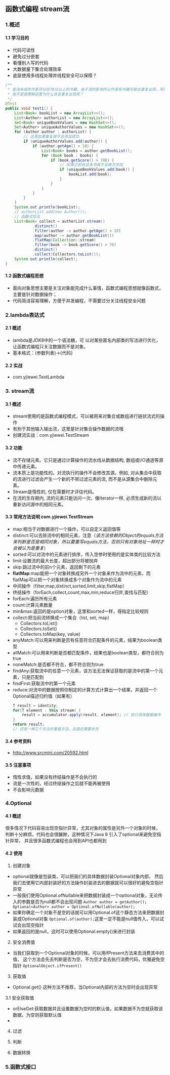 ## 函数式编程 stream流
### 1.概述
#### 1.1 学习目的
- 代码可读性
- 避免过分嵌套
- 看懂别人写的代码
- 大数据量下集合处理效率
- 底层使用多线程处理并线程安全可以保障？
```java
/**
 * 查询未成年作家评分在70分以上的书籍，由于流的影响所以作家和书籍可能会重复出现，所以要去重
 * 我不是很理解这里为什么说会重复出现呢？
 */
@Test
public void test1() {
    List<Book> bookList = new ArrayList<>();
    List<Author> authorList = new ArrayList<>();
    Set<Book> uniqueBookValues = new HashSet<>();
    Set<Author> uniqueAuthorValues = new HashSet<>();
    for (Author author : authorList) {
        // 这里如果重复就不会添加成功
        if (uniqueAuthorValues.add(author)) {
            if (author.getAge() < 18) {
                List<Book> books = author.getBookList();
                for (Book book : books) {
                    if (book.getScore() > 70D) {
                        // 如果之前有这本书就不会再次添加
                        if (uniqueBookValues.add(book)) {
                            bookList.add(book);
                        }
                    }
                }
            }
        }
    }
    System.out.println(bookList);
    // authorList.add(new Author());
    // 函数式写法
    List<Book> collect = authorList.stream()
            .distinct()
            .filter(author -> author.getAge() < 18)
            .map(author -> author.getBookList())
            .flatMap(Collection::stream)
            .filter(book -> book.getScore() > 70)
            .distinct()
            .collect(Collectors.toList());
    System.out.println(collect);
}
```

#### 1.2 函数式编程思想
- 面向对象思想主要是关注对象能完成什么事情，函数式编程思想就像函数式，主要是针对数据操作；
- 代码简洁容易理解，方便于并发编程，不需要过分关注线程安全问题


### 2.lambda表达式
#### 2.1 概述
- lambda是JDK8中的一个语法糖，可
以对某些匿名内部类的写法进行优化，让函数式编程只关注数据而不是对象。
- 基本格式：(参数列表)->{代码}
#### 2.2 实战
- com.yjiewei.TestLambda

### 3. stream流
#### 3.1 概述
- stream使用的是函数式编程模式，可以被用来对集合或数组进行链状流式的操作
- 有别于其他输入输出流，这里是针对集合操作数据的流哦
- 创建流实战：com.yjiewei.TestStream

#### 3.2 功能
- 流不存储元素。它只是通过计算操作的流水线从数据结构, 数组或I/O通道等源中传递元素。
- 流本质上是功能性的。对流执行的操作不会修改其源。例如, 对从集合中获取的流进行过滤会产生一个新的不带过滤元素的流, 而不是从源集合中删除元素。
- Stream是惰性的, 仅在需要时才评估代码。
- 在流的生存期内, 流的元素只能访问一次。像Iterator一样, 必须生成新的流以重新访问源中的相同元素。

#### 3.3 常用方法说明 com.yjiewei.TestStream
- map:相当于对数据进行一个操作，可以自定义返回值等
- distinct:可以去除流中的相同元素，注意（*该方法依赖的Object的equals方法来判断是否是相同对象，所以要重写equals方法，否则只有对象地址一样时才会被认为是重复*）
- sorted:可以对流中的元素进行排序，传入空参时使用的是实体类的比较方法
- limit:设置流的最大长度，超出部分将被抛弃
- skip:跳过流中的前n个元素，返回剩下的元素
- **flatMap**:map能把一个对象转换成另外一个对象来作为流中的元素，而flatMap可以把一个对象转换成多个对象作为流中的元素
- 中间操作（filter,map,distinct,sorted,limit,skip,flatMap）
- 终结操作（forEach,collect,count,max,min,reduce归并,查找与匹配）
- forEach:遍历所有元素
- count:计算元素数量
- min&max:返回的是option对象，这里和sorted一样，得指定比较规则
- collect:把当前流转换成一个集合（list, set, map）
    - Collectors.toList()
    - Collectors.toSet()
    - Collectors.toMap(key, value)
- anyMatch:可以用来判断是否有任意符合匹配条件的元素，结果为boolean类型
- allMatch:可以用来判断是否都匹配条件，结果也是boolean类型，都符合则为true
- noneMatch:是否都不符合，都不符合则为true
- findAny:获取流中的任意一个元素，该方法无法保证获取的是流中的第一个元素，只是匹配到
- findFirst:获取流中的第一个元素
- reduce:对流中的数据按照你制定的计算方式计算出一个结果，并返回一个Optional描述归约值（如果有）
    ```java
    T result = identity;
    for(T element : this stream) {
        result = accumulator.apply(result, element); // 执行具体数据操作
    }
    return result;
    // 还有一种三个方法的重载方法，后面还需要补充
    ```

#### 3.4 参考资料
- http://www.srcmini.com/20592.html

#### 3.5 注意事项
- 惰性求值，如果没有终结操作是不会执行的
- 流是一次性的，经过终结操作之后就不能再被使用
- 不会影响元数据


### 4.Optional
#### 4.1 概述
很多情况下代码容易出现空指针异常，尤其对象的属性是另外一个对象的时候，
判断十分麻烦，代码也会很臃肿，这种情况下Java 8 引入了optional来避免空指针异常，
并且很多函数式编程也会用到API也都用到
#### 4.2 使用
1. 创建对象
- optional就像是包装类，可以把我们的具体数据封装Optional对象内部，
  然后我们去使用它内部封装好的方法操作封装进去的数据就可以很好的避免空指针异常
- 一般我们使用Optional.ofNullable来把数据封装成一个optional对象，无论传入的参数是否为null都不会出现问题
`Author author = getAuthor();  Optional<Author> author = Optional.ofNullable(author);`
- 如果你确定一个对象不是空的话就可以用Optional.of这个静态方法来把数据封装成Optional对象
`Optional.of(author);`这里一定不能是null值传入，可以试试会出现空指针
- 如果返回的是null，这时可以使用Optional.empty()来进行封装

2. 安全消费值
- 当我们获取到一个Optional对象的时候，可以用ifPresent方法来去消费其中的值，
这个方法会先去判断是否为空，不为空才会去执行消费代码，优雅避免空指针
`OptionalObject.ifPresent()`

3. 获取值
- Optional.get() 这种方法不推荐，当Optional内部的方法为空时会出现异常

3.1 安全获取值
- orElseGet:获取数据并且设置数据为空时的默认值，如果数据不为空就获取该数据，为空则获取默认值
- 

4. 过滤

5. 判断

6. 数据转换

### 5.函数式接口
